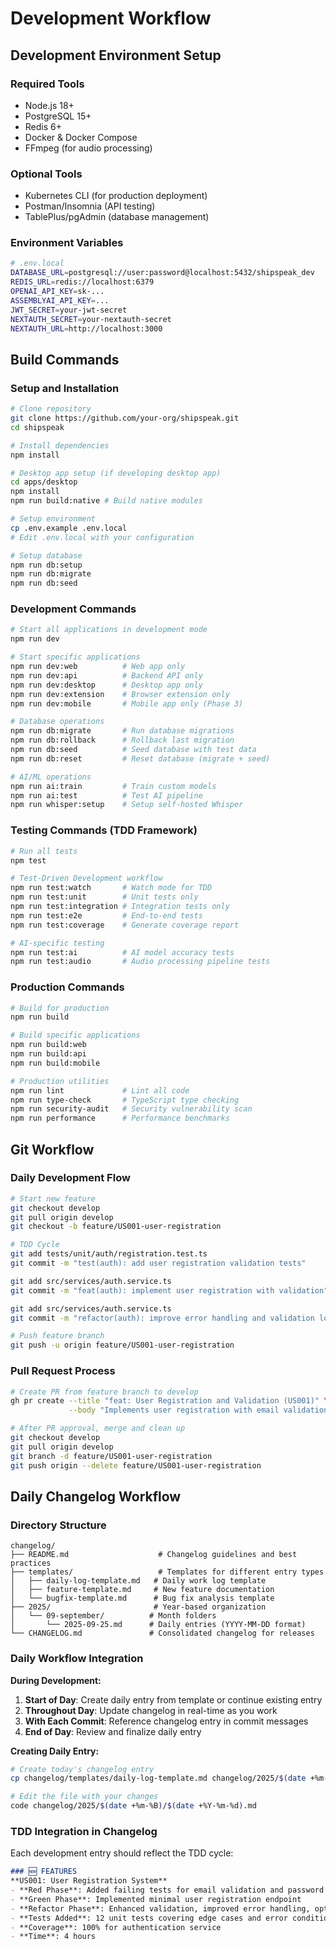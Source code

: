 # Development Workflow

## Development Environment Setup

### Required Tools
- Node.js 18+
- PostgreSQL 15+
- Redis 6+
- Docker & Docker Compose
- FFmpeg (for audio processing)

### Optional Tools
- Kubernetes CLI (for production deployment)
- Postman/Insomnia (API testing)
- TablePlus/pgAdmin (database management)

### Environment Variables
```bash
# .env.local
DATABASE_URL=postgresql://user:password@localhost:5432/shipspeak_dev
REDIS_URL=redis://localhost:6379
OPENAI_API_KEY=sk-...
ASSEMBLYAI_API_KEY=...
JWT_SECRET=your-jwt-secret
NEXTAUTH_SECRET=your-nextauth-secret
NEXTAUTH_URL=http://localhost:3000
```

## Build Commands

### Setup and Installation
```bash
# Clone repository
git clone https://github.com/your-org/shipspeak.git
cd shipspeak

# Install dependencies
npm install

# Desktop app setup (if developing desktop app)
cd apps/desktop
npm install
npm run build:native # Build native modules

# Setup environment
cp .env.example .env.local
# Edit .env.local with your configuration

# Setup database
npm run db:setup
npm run db:migrate
npm run db:seed
```

### Development Commands
```bash
# Start all applications in development mode
npm run dev

# Start specific applications
npm run dev:web          # Web app only
npm run dev:api          # Backend API only
npm run dev:desktop      # Desktop app only
npm run dev:extension    # Browser extension only
npm run dev:mobile       # Mobile app only (Phase 3)

# Database operations
npm run db:migrate       # Run database migrations
npm run db:rollback      # Rollback last migration
npm run db:seed          # Seed database with test data
npm run db:reset         # Reset database (migrate + seed)

# AI/ML operations
npm run ai:train         # Train custom models
npm run ai:test          # Test AI pipeline
npm run whisper:setup    # Setup self-hosted Whisper
```

### Testing Commands (TDD Framework)
```bash
# Run all tests
npm test

# Test-Driven Development workflow
npm run test:watch       # Watch mode for TDD
npm run test:unit        # Unit tests only
npm run test:integration # Integration tests only
npm run test:e2e         # End-to-end tests
npm run test:coverage    # Generate coverage report

# AI-specific testing
npm run test:ai          # AI model accuracy tests
npm run test:audio       # Audio processing pipeline tests
```

### Production Commands
```bash
# Build for production
npm run build

# Build specific applications
npm run build:web
npm run build:api
npm run build:mobile

# Production utilities
npm run lint             # Lint all code
npm run type-check       # TypeScript type checking
npm run security-audit   # Security vulnerability scan
npm run performance      # Performance benchmarks
```

## Git Workflow

### Daily Development Flow
```bash
# Start new feature
git checkout develop
git pull origin develop
git checkout -b feature/US001-user-registration

# TDD Cycle
git add tests/unit/auth/registration.test.ts
git commit -m "test(auth): add user registration validation tests"

git add src/services/auth.service.ts  
git commit -m "feat(auth): implement user registration with validation"

git add src/services/auth.service.ts
git commit -m "refactor(auth): improve error handling and validation logic"

# Push feature branch
git push -u origin feature/US001-user-registration
```

### Pull Request Process
```bash
# Create PR from feature branch to develop
gh pr create --title "feat: User Registration and Validation (US001)" \
             --body "Implements user registration with email validation and password requirements. All tests passing with 100% coverage."

# After PR approval, merge and clean up
git checkout develop
git pull origin develop
git branch -d feature/US001-user-registration
git push origin --delete feature/US001-user-registration
```

## Daily Changelog Workflow

### Directory Structure
```
changelog/
├── README.md                    # Changelog guidelines and best practices
├── templates/                   # Templates for different entry types
│   ├── daily-log-template.md   # Daily work log template
│   ├── feature-template.md     # New feature documentation
│   └── bugfix-template.md      # Bug fix analysis template
├── 2025/                       # Year-based organization
│   └── 09-september/          # Month folders
│       └── 2025-09-25.md      # Daily entries (YYYY-MM-DD format)
└── CHANGELOG.md               # Consolidated changelog for releases
```

### Daily Workflow Integration

**During Development:**
1. **Start of Day**: Create daily entry from template or continue existing entry
2. **Throughout Day**: Update changelog in real-time as you work
3. **With Each Commit**: Reference changelog entry in commit messages
4. **End of Day**: Review and finalize daily entry

**Creating Daily Entry:**
```bash
# Create today's changelog entry
cp changelog/templates/daily-log-template.md changelog/2025/$(date +%m-%B)/$(date +%Y-%m-%d).md

# Edit the file with your changes
code changelog/2025/$(date +%m-%B)/$(date +%Y-%m-%d).md
```

### TDD Integration in Changelog
Each development entry should reflect the TDD cycle:

```markdown
### 🆕 FEATURES
**US001: User Registration System**
- **Red Phase**: Added failing tests for email validation and password hashing
- **Green Phase**: Implemented minimal user registration endpoint
- **Refactor Phase**: Enhanced validation, improved error handling, optimized database queries
- **Tests Added**: 12 unit tests covering edge cases and error conditions
- **Coverage**: 100% for authentication service
- **Time**: 4 hours
```